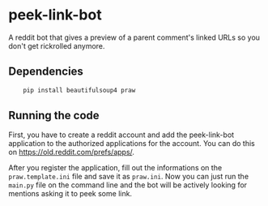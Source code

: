 # peek-link-bot

A reddit bot that gives a preview of a parent comment's linked URLs so you don't get rickrolled anymore.

## Dependencies

``` bash
    pip install beautifulsoup4 praw
```

## Running the code

First, you have to create a reddit account and add the peek-link-bot application to the authorized applications for the account. You can do this on https://old.reddit.com/prefs/apps/.

After you register the application, fill out the informations on the ```praw.template.ini``` file and save it as ```praw.ini```. Now you can just run the ```main.py``` file on the command line and the bot will be actively looking for mentions asking it to peek some link.

